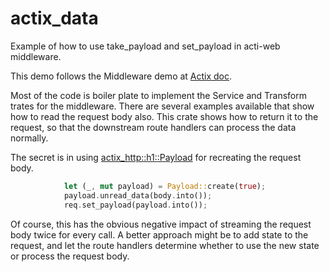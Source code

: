 # actix_data
Example of how to use take_payload and set_payload in acti-web middleware.

This demo follows the Middleware demo at [Actix doc](https://actix.rs/docs/middleware/).

Most of the code is boiler plate to implement the Service and Transform trates for the middleware. There are several examples available that show how to read the request body also.  This crate shows how to return it to the request, so that the downstream route handlers can process the data normally.

The secret is in using [actix_http::h1::Payload](https://docs.rs/actix-http/3.4.0/actix_http/h1/struct.Payload.html) for recreating the request body.

```rust
            let (_, mut payload) = Payload::create(true);
            payload.unread_data(body.into());
            req.set_payload(payload.into());
```

Of course, this has the obvious negative impact of streaming the request body twice for every call.  A better approach might be to add state to the request, and let the route handlers determine whether to use the new state or process the request body.